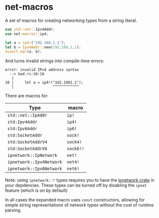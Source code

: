 # net-macros

A set of macros for creating networking types from a string literal.

```rust
use std::net::Ipv4Addr;
use net-macros::ip4;

let a = ip4!("192.168.1.1");
let b = Ipv4Addr::new(192,168,1,1);
assert_eq!(a, b);
```

And turns invalid strings into compile-time errors:
```
error: invalid IPv4 address syntax
  --> bad.rs:10:18
   |
10 |     let a = ip4!("192.1681.1");
   |                  ^^^^^^^^^^^^
```

There are macros for:

| Type                     | macro      |
| ------------------------ | ---------- |
| `std::net::IpAddr`       | `ip!`      |
| `std:Ipv4Addr`           | `ip4!`     |
| `std:Ipv6Addr`           | `ip6!`     |
| `std:SocketAddr`         | `sock!`    |
| `std:SocketAddrV4`       | `sock4!`   |
| `std:SocketAddrV6`       | `sock6!!`  |
| `ipnetwork::IpNetwork`   | `net!`     |
| `ipnetwork::Ipv4Network` | `net4!`    |
| `ipnetwork::Ipv6Network` | `net6!`    |

Note: using `ipnetwork::*` types requires you to have the 
[ipnetwork crate](https://crates.io/crates/ipnetwork) in your depdencies. These
types can be turned off by disabling the `ipnet` feature (which is on by
default)

In all cases the expanded macro uses `const` constructors, allowing for simple
string representations of network types without the cost of runtime parsing.
